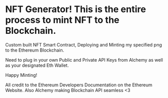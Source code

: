 # NFT Generator! This is the entire process to mint NFT to the Blockchain.

Custom built NFT Smart Contract, Deploying and Minting my specified png to the Ethereum Blockchain.

Need to plug in your own Public and Private API Keys from Alchemy as well as your designated Eth Wallet.

Happy Minting!

All credit to the Ethereum Developers Documentation on the Ethereum Website. Also Alchemy making Blockchain API seamless <3
